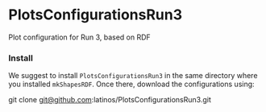 # PlotsConfigurationsRun3

Plot configuration for Run 3, based on RDF 

### Install

We suggest to install `PlotsConfigurationsRun3` in the same directory where you installed `mkShapesRDF`. Once there, download the configurations using:

   git clone git@github.com:latinos/PlotsConfigurationsRun3.git

